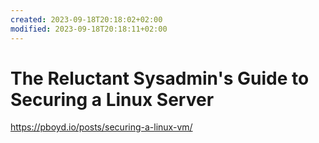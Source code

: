 ```yaml
---
created: 2023-09-18T20:18:02+02:00
modified: 2023-09-18T20:18:11+02:00
---
```


# The Reluctant Sysadmin's Guide to Securing a Linux Server

https://pboyd.io/posts/securing-a-linux-vm/

